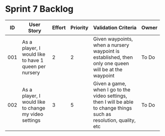 # Sprint 7 Backlog
| ID | User Story | Effort | Priority | Validation Criteria | Owner |
|----|------------|--------|----------|---------------------|-------|
| 001 | As a player, I would like to have 1 queen per nursery | 2 | 2 | Given waypoints, when a nursery waypoint is established, then only one queen will be at the waypoint | To Do |
| 002 | As a player, I would like to change my video settings  | 3 | 5 | Given a game, when I go to the video settings, then I will be able to change things such as resolution, quality, etc | To Do | 
